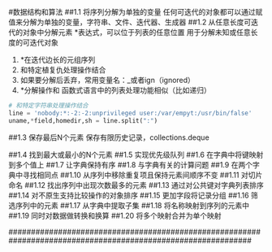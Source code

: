#数据结构和算法
##1.1 将序列分解为单独的变量
任何可迭代的对象都可以通过赋值来分解为单独的变量，字符串、文件、迭代器、生成器
##1.2 从任意长度可迭代的对象中分解元素
*表达式，可以位于列表的任意位置
用于分解未知或任意长度的可迭代对象
1. *在迭代边长的元组序列
2. 和特定植复仇处理操作结合
3. 如果要分解后丢弃，常用变量名：_或者ign（ignored）
4. *分解操作和 函数式语言中的列表处理功能相似（比如递归）
```python
# 和特定字符串处理操作结合
line = 'nobody:*:-2:-2:unprivileged user:/var/empyt:/usr/bin/false'
uname,*field,homedir,sh = line.split(":")
```
##1.3 保存最后N个元素
保存有限历史记录，collections.deque

##1.4 找到最大或最小的N个元素
##1.5 实现优先级队列
##1.6 在字典中将键映射到多个值上
##1.7 让字典保持有序
##1.8 与字典有关的计算问题
##1.9 在两个字典中寻找相同点
##1.10 从序列中移除重复项且保持元素间顺序不变
##1.11 对切片命名
##1.12 找出序列中出现次数最多的元素
##1.13 通过对公共键对字典列表排序
##1.14 对不原生支持比较操作的对象排序
##1.15 更加字段将记录分组
##1.16 筛选序列中的元素
##1.17 从字典中提取子集
##1.18 将名称映射到序列的元素中
##1.19 同时对数据做转换和换算
##1.20 将多个映射合并为单个映射


##############################################################################################################
